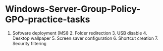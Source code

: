 # Windows-Server-Group-Policy-GPO-practice-tasks
1. Software deployment (MSI) 2. Folder redirection 3. USB disable 4. Desktop wallpaper 5. Screen saver configuration 6. Shortcut creation 7. Security filtering
